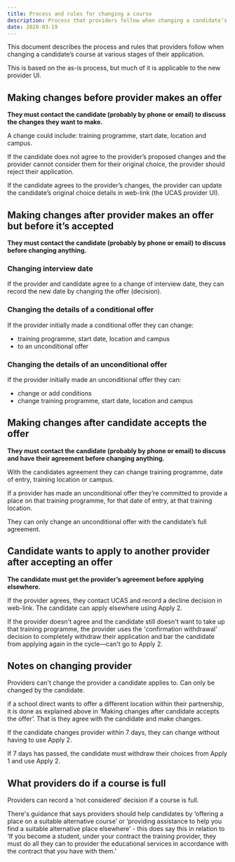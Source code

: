 ```yaml
---
title: Process and rules for changing a course
description: Process that providers follow when changing a candidate’s course
date: 2020-03-19
---
```


This document describes the process and rules that providers follow when changing a candidate’s course at various stages of their application.

This is based on the as-is process, but much of it is applicable to the new provider UI.

## Making changes before provider makes an offer

**They must contact the candidate (probably by phone or email) to discuss the changes they want to make.**

A change could include: training programme, start date, location and campus.

If the candidate does not agree to the provider’s proposed changes and the provider cannot consider them for their original choice, the provider should reject their application.

If the candidate agrees to the provider’s changes, the provider can update the candidate’s original choice details in web-link (the UCAS provider UI).

## Making changes after provider makes an offer but before it’s accepted

**They must contact the candidate (probably by phone or email) to discuss before changing anything.**

### Changing interview date

If the provider and candidate agree to a change of interview date, they can record the new date by changing the offer (decision).

### Changing the details of a conditional offer

If the provider initially made a conditional offer they can change:

- training programme, start date, location and campus
- to an unconditional offer

### Changing the details of an unconditional offer

If the provider initially made an unconditional offer they can:

- change or add conditions
- change training programme, start date, location and campus

## Making changes after candidate accepts the offer

**They must contact the candidate (probably by phone or email) to discuss and have their agreement before changing anything.**

With the candidates agreement they can change training programme, date of entry, training location or campus.

If a provider has made an unconditional offer they’re committed to provide a place on that training programme, for that date of entry, at that training location.

They can only change an unconditional offer with the candidate’s full agreement.

## Candidate wants to apply to another provider after accepting an offer

**The candidate must get the provider’s agreement before applying elsewhere.**

If the provider agrees, they contact UCAS and record a decline decision in web-link. The candidate can apply elsewhere using Apply 2.

If the provider doesn't agree and the candidate still doesn't want to take up that training programme, the provider uses the 'confirmation withdrawal' decision to completely withdraw their application and bar the candidate from applying again in the cycle—can't go to Apply 2.

## Notes on changing provider

Providers can't change the provider a candidate applies to. Can only be changed by the candidate.

if a school direct wants to offer a different location within their partnership, it is done as explained above in ‘Making changes after candidate accepts the offer’. That is they agree with the candidate and make changes.

If the candidate changes provider within 7 days, they can change without having to use Apply 2.

If 7 days has passed, the candidate must withdraw their choices from Apply 1 and use Apply 2.

## What providers do if a course is full

Providers can record a ‘not considered‘ decision if a course is full.

There's guidance that says providers should help candidates by ‘offering a place on a suitable alternative course’ or ‘providing assistance to help you find a suitable alternative place elsewhere’ - this does say this in relation to ‘If you become a student, under your contract the training provider, they must do all they can to provider the educational services in accordance with the contract that you have with them.’

